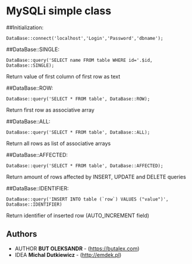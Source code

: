 # MySQLi simple class

##Initialization:
```
DataBase::connect('localhost','Login','Password','dbname');
```

##DataBase::SINGLE:
```
DataBase::query('SELECT name FROM table WHERE id='.$id, DataBase::SINGLE);
```
Return value of first column of first row as text

##DataBase::ROW:
```
DataBase::query('SELECT * FROM table', DataBase::ROW);
```
Return first row as associative array

##DataBase::ALL:
```
DataBase::query('SELECT * FROM table', DataBase::ALL);
```
Return all rows as list of associative arrays

##DataBase::AFFECTED:
```
DataBase::query('SELECT * FROM table', DataBase::AFFECTED);
```
Return amount of rows affected by INSERT, UPDATE and DELETE queries

##DataBase::IDENTIFIER:
```
DataBase::query('INSERT INTO table (`row`) VALUES ("value")', DataBase::IDENTIFIER)
```
Return identifier of inserted row (AUTO_INCREMENT field)

## Authors

* AUTHOR **BUT OLEKSANDR** - (https://butalex.com)
* IDEA **Michal Dutkiewicz** - (http://emdek.pl)